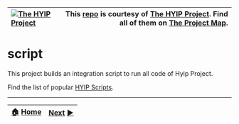|[![The HYIP Project](https://avatars1.githubusercontent.com/u/8466209?v=10&s=30)](https://github.com/hyip) |This [repo](https://github.com/hyip/script "Repository") is courtesy of [The HYIP Project](https://github.com/hyip "High Yard Investment Program"). Find all of them on [The Project Map](https://github.com/hyip/info/wiki/maps#project-map "Project Mapping").|
|:----|----:|

# script
This project builds an integration script to run all code of Hyip Project.

Find the list of popular [HYIP Scripts](https://tophyipmonitor.wordpress.com/hyip-scripts/).

***
|[:house:](https://github.com/hyip) [Home](https://github.com/hyip)|[Next](https://github.com/hyipteam/hyipteam.github.io) [:arrow_forward:](https://github.com/hyipteam/hyipteam.github.io)|
|:----|----:|
